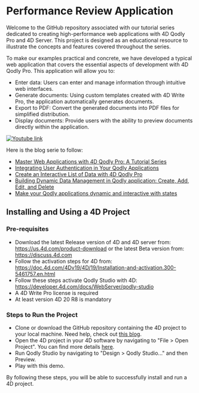 # Performance Review Application

Welcome to the GitHub repository associated with our tutorial series dedicated to creating high-performance web applications with 4D Qodly Pro and 4D Server. This project is designed as an educational resource to illustrate the concepts and features covered throughout the series.

To make our examples practical and concrete, we have developed a typical web application that covers the essential aspects of development with 4D Qodly Pro. This application will allow you to:
- Enter data: Users can enter and manage information through intuitive web interfaces.
- Generate documents: Using custom templates created with 4D Write Pro, the application automatically generates documents.
- Export to PDF: Convert the generated documents into PDF files for simplified distribution.
- Display documents: Provide users with the ability to preview documents directly within the application.

[![Youtube link](https://img.youtube.com/vi/YpiJptfdun0/0.jpg)](https://youtu.be/YpiJptfdun0)

Here is the blog serie to follow:

- [Master Web Applications with 4D Qodly Pro: A Tutorial Series](https://blog.4d.com/master-web-applications-with-4d-qodly-pro-a-tutorial-series/)
- [Integrating User Authentication in Your Qodly Applications](https://blog.4d.com/integrating-user-authentication-in-your-qodly-applications/)
- [Create an Interactive List of Data with 4D Qodly Pro](https://blog.4d.com/create-an-interactive-list-of-data-with-4d-qodly-pro/)
- [Building Dynamic Data Management in Qodly application: Create, Add, Edit, and Delete](https://blog.4d.com/building-dynamic-data-management-in-qodly-application-create-add-edit-and-delete/)
- [Make your Qodly applications dynamic and interactive with states](https://blog.4d.com/make-your-qodly-applications-dynamic-and-interactive-with-states/)

## Installing and Using a 4D Project

### Pre-requisites

* Download the latest Release version of 4D and 4D server from: https://us.4d.com/product-download or the latest Beta version from: https://discuss.4d.com
* Follow the activation steps for 4D from: https://doc.4d.com/4Dv19/4D/19/Installation-and-activation.300-5461757.en.html
* Follow these steps activate Qodly Studio with 4D: https://developer.4d.com/docs/WebServer/qodly-studio
* A 4D Write Pro license is required
* At least version 4D 20 R8 is mandatory

### Steps to Run the Project

* Clone or download the GitHub repository containing the 4D project to your local machine. Need help, check out [this blog](https://blog.4d.com/github-4d-depot/).
* Open the 4D project in your 4D software by navigating to "File > Open Project".  You can find more details [here](https://developer.4d.com/docs/GettingStarted/creating#opening-a-project).
* Run Qodly Studio by navigating to "Design > Qodly Studio..." and then Preview.
* Play with this demo.

By following these steps, you will be able to successfully install and run a 4D project.
